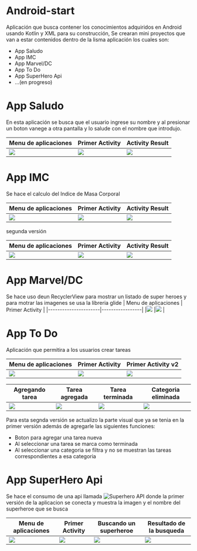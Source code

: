 # Android-start
Aplicación que busca contener los conocimientos adquiridos en Android usando Kotlin y XML para su construcción,
Se crearan mini proyectos que van a estar contenidos dentro de la lisma aplicación los cuales son:
 - App Saludo
 - App IMC
 - App Marvel/DC
 - App To Do
 - App SuperHero Api
 - ...(en progreso)
 
 # App Saludo
 En esta aplicación se busca que el usuario ingrese su nombre y al presionar un boton vanege a otra pantalla
 y lo salude con el nombre que introdujo.
 
 | Menu de aplicaciones | Primer Activity | Activity Result  |
 |----------------------|-----------------|------------------|
 |![](https://acortar.link/XyB6Tp) |![](https://acortar.link/r3B4YA)  |![](https://acortar.link/WfYfEW) |


# App IMC
Se hace el calculo del Indice de Masa Corporal

| Menu de aplicaciones | Primer Activity | Activity Result  |
|----------------------|-----------------|------------------|
|![](https://acortar.link/bK8y3t) |![](https://acortar.link/xWZvrO)  |![](https://acortar.link/xgYCsM) |

segunda versión

| Menu de aplicaciones | Primer Activity | Activity Result  |
|----------------------|-----------------|------------------|
|![](https://acortar.link/bK8y3t) |![](https://acortar.link/6TTMmW)  |![](https://acortar.link/q68EUM) |

# App Marvel/DC
Se hace uso deun RecyclerView para mostrar un listado de super heroes y para motrar las imagenes se usa la libreria glide
| Menu de aplicaciones | Primer Activity |
|----------------------|-----------------|
|![](https://acortar.link/AySW37) |![](https://acortar.link/1l6cpx)  |

# App To Do
Aplicación que permitira a los usuarios crear tareas 

| Menu de aplicaciones | Primer Activity | Primer Activity v2|
|----------------------|-----------------|-------------------|
|![](https://firebasestorage.googleapis.com/v0/b/repo-caeae.appspot.com/o/android-master%2FToDo%2FScreenshot_20230124-185311_Android%20Master.jpg?alt=media&token=e144c081-4512-4b17-85be-57f531b61d13) |![](https://acortar.link/cf9iRd)  |![](https://acortar.link/WxWvH2)

| Agregando tarea | Tarea agregada |Tarea terminada|Categoria eliminada|
|----------------------|-----------------|---------|-------------------|
|![](https://acortar.link/Z1m7ha) |![](https://acortar.link/CCDQI9)  |![](https://acortar.link/5yB73J)|![](https://acortar.link/t54y1Y)|


Para esta segnda versión se actualizo la parte visual que ya se tenia en la primer versión además de agregarle las siguientes funciones:
- Boton para agregar una tarea nueva
- Al seleccionar una tarea se marca como terminada
- Al seleccionar una categoria se filtra y no se muestran las tareas correspondientes a esa categoria

# App SuperHero Api
Se hace el consumo de una api llamada ![Superhero API](https://superheroapi.com/) donde la primer versión de la aplicacion se conecta
y muestra la imagen y el nombre del superheroe que se busca

| Menu de aplicaciones | Primer Activity |Buscando un superheroe | Resultado de la busqueda|
|----------------------|-----------------|-----------------------|-------------------------|
|![](https://acortar.link/SIlBh1) |![](https://acortar.link/ynRl1C)  |![](https://acortar.link/VEWCa2) |![](https://acortar.link/dciQ7f) |
